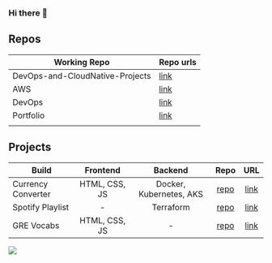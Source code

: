 ### Hi there 👋

<!-- # All My Projects

All of [Vidya's](https://vidyart29.github.io/) projects. -->

## Repos

|  Working Repo |  Repo urls |
| ------------- |------------- |
|  DevOps-and-CloudNative-Projects | [link](https://github.com/Vidyart29/DevOps-and-CloudNative-Projects)   |
|AWS | [link](https://github.com/Vidyart29/AWS)|
| DevOps  | [link](https://github.com/Vidyart29/DevOps)  |
| Portfolio  | [link](https://github.com/Vidyart29/vidyart29.github.io)  |
| | 

## Projects
| Build   |   Frontend | Backend | Repo | URL |
| --------- | :------------------------------------------------: |:------------------------------------------------: | :------------------------------------------------: | :------------------------------------------------: | 
| Currency Converter | HTML, CSS, JS   | Docker, Kubernetes, AKS | [repo](https://github.com/Vidyart29/currencyAks) | [link](https://www.linkedin.com/posts/vidyarautela_im-delighted-to-share-that-ive-successfully-activity-7185212742734131202-soRx?utm_source=share&utm_medium=member_desktop) | 
| Spotify Playlist | -  | Terraform | [repo](https://github.com/Vidyart29/music-playlist) | [link](https://open.spotify.com/playlist/65qK5Gq1aK8HQ5KcJgPbxJ) | 
| GRE Vocabs | HTML, CSS, JS  | - | [repo](https://github.com/Vidyart29/GRE_Vocabulary) | [link](https://github.com/Vidyart29/GRE_Vocabulary) | 


<!--
**Vidyart29/Vidyart29** is a ✨ _special_ ✨ repository because its `README.md` (this file) appears on your GitHub profile.

Here are some ideas to get you started:

- 🔭 I’m currently working on ...
- 🌱 I’m currently learning ...
- 👯 I’m looking to collaborate on ...
- 🤔 I’m looking for help with ...
- 💬 Ask me about ...
- 📫 How to reach me: ...
- 😄 Pronouns: ...
- ⚡ Fun fact: ...
-->

[![](https://visitcount.itsvg.in/api?id=vidyarautela&label=Profile%20Views&icon=0&pretty=false)](https://visitcount.itsvg.in)
